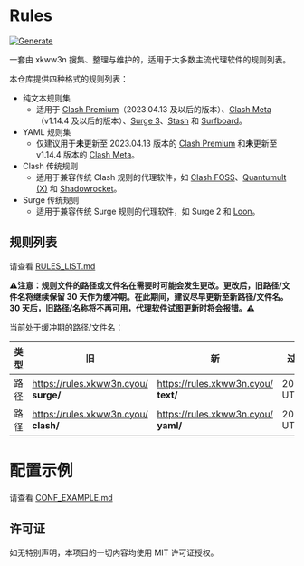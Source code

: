 # Rules
[![Generate](https://github.com/xkww3n/Rules/actions/workflows/main.yml/badge.svg)](https://github.com/xkww3n/Rules/actions/workflows/main.yml)

一套由 xkww3n 搜集、整理与维护的，适用于大多数主流代理软件的规则列表。

本仓库提供四种格式的规则列表：
- 纯文本规则集
  - 适用于 [Clash Premium](https://github.com/Dreamacro/clash/wiki/Premium%3A-Introduction)（2023.04.13 及以后的版本）、[Clash Meta](https://github.com/MetaCubeX/Clash.Meta/)（v1.14.4 及以后的版本）、[Surge 3](https://nssurge.com/)、[Stash](https://stash.ws/) 和 [Surfboard](https://getsurfboard.com/)。
- YAML 规则集
  - 仅建议用于**未**更新至 2023.04.13 版本的 [Clash Premium](https://github.com/Dreamacro/clash/wiki/Premium%3A-Introduction) 和**未**更新至 v1.14.4 版本的 [Clash Meta](https://github.com/MetaCubeX/Clash.Meta/)。
- Clash 传统规则
  - 适用于兼容传统 Clash 规则的代理软件，如 [Clash FOSS](https://github.com/Dreamacro/clash)、[Quantumult](https://quantumult.app/) [(X)](https://quantumult.app/x/) 和 [Shadowrocket](https://apps.apple.com/us/app/shadowrocket/id932747118)。
- Surge 传统规则
  - 适用于兼容传统 Surge 规则的代理软件，如 Surge 2 和 [Loon](https://www.nsloon.com/)。

## 规则列表
请查看 [RULES_LIST.md](./RULES_LIST.md)

**⚠注意：规则文件的路径或文件名在需要时可能会发生更改。更改后，旧路径/文件名将继续保留 30 天作为缓冲期。在此期间，建议尽早更新至新路径/文件名。30 天后，旧路径/名称将不再可用，代理软件试图更新时将会报错。⚠**

当前处于缓冲期的路径/文件名：

| 类型 | 旧                                    | 新                                   | 过期日期        |
|------|---------------------------------------|--------------------------------------|-----------------|
| 路径 | https://rules.xkww3n.cyou/ **surge/** | https://rules.xkww3n.cyou/ **text/** | 2023.6.14 UTC+8 |
| 路径 | https://rules.xkww3n.cyou/ **clash/** | https://rules.xkww3n.cyou/ **yaml/** | 2023.6.14 UTC+8 |

# 配置示例
请查看 [CONF_EXAMPLE.md](./CONF_EXAMPLE.md)

## 许可证
如无特别声明，本项目的一切内容均使用 MIT 许可证授权。
